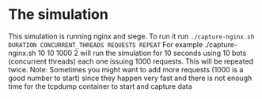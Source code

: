 # The simulation

This simulation is running nginx and siege. To run it run `./capture-nginx.sh DURATION CONCURRENT_THREADS REQUESTS REPEAT`
For example ./capture-nginx.sh 10 10 1000 2 will run the simulation for 10 seconds using 10 bots (concurrent threads) each one issuing 1000 requests. This will be repeated twice.
Note: Sometimes you might want to add more requests (1000 is a good number to start) since they happen very fast and there is not enough time for the tcpdump container to start and capture data
